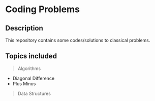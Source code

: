 # Coding Problems

## Description
This repository contains some codes/solutions to classical problems.

## Topics included
> Algorithms
- Diagonal Difference
- Plus Minus

> Data Structures
